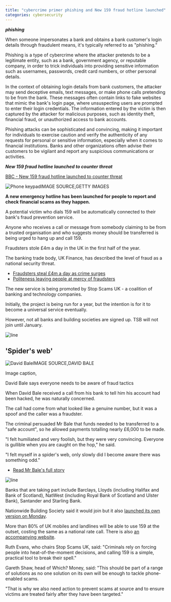 ```yaml
---
title: "cybercrime primer phishing and New 159 fraud hotline launched"
categories: cybersecurity
---
```


***phishing***

When someone impersonates a bank and obtains a bank customer's login details through fraudulent means, it's typically referred to as "phishing."

Phishing is a type of cybercrime where the attacker pretends to be a legitimate entity, such as a bank, government agency, or reputable company, in order to trick individuals into providing sensitive information such as usernames, passwords, credit card numbers, or other personal details.

In the context of obtaining login details from bank customers, the attacker may send deceptive emails, text messages, or make phone calls pretending to be from the bank. These messages often contain links to fake websites that mimic the bank's login page, where unsuspecting users are prompted to enter their login credentials. The information entered by the victim is then captured by the attacker for malicious purposes, such as identity theft, financial fraud, or unauthorized access to bank accounts.

Phishing attacks can be sophisticated and convincing, making it important for individuals to exercise caution and verify the authenticity of any requests for personal or sensitive information, especially when it comes to financial institutions. Banks and other organizations often advise their customers to be vigilant and report any suspicious communications or activities.

***New 159 fraud hotline launched to counter threat***

[BBC - New 159 fraud hotline launched to counter threat](https://www.bbc.com/news/business-58722201)

![Phone keypad](https://ichef.bbci.co.uk/news/976/cpsprodpb/36BC/production/_120721041_whatsubject.jpg)IMAGE SOURCE,GETTY IMAGES

**A new emergency hotline has been launched for people to report and check financial scams as they happen.**

A potential victim who dials 159 will be automatically connected to their bank's fraud prevention service.

Anyone who receives a call or message from somebody claiming to be from a trusted organisation and who suggests money should be transferred is being urged to hang up and call 159.

Fraudsters stole £4m a day in the UK in the first half of the year.

The banking trade body, UK Finance, has described the level of fraud as a national security threat.

-   [Fraudsters steal £4m a day as crime surges](https://www.bbc.co.uk/news/business-58649698)
-   [Politeness leaving people at mercy of fraudsters](https://www.bbc.co.uk/news/business-58546527)

The new service is being promoted by Stop Scams UK - a coalition of banking and technology companies.

Initially, the project is being run for a year, but the intention is for it to become a universal service eventually.

However, not all banks and building societies are signed up. TSB will not join until January.

![line](https://ichef.bbci.co.uk/news/624/cpsprodpb/1FCD/production/_105914180_line976-nc.png)

'Spider's web'
--------------

![David Bale](https://ichef.bbci.co.uk/news/976/cpsprodpb/2F7E/production/_114585121_whatsubject.jpg)IMAGE SOURCE,DAVID BALE

Image caption,

David Bale says everyone needs to be aware of fraud tactics

When David Bale received a call from his bank to tell him his account had been hacked, he was naturally concerned.

The call had come from what looked like a genuine number, but it was a spoof and the caller was a fraudster.

The criminal persuaded Mr Bale that funds needed to be transferred to a "safe account", so he allowed payments totalling nearly £6,000 to be made.

"I felt humiliated and very foolish, but they were very convincing. Everyone is gullible when you are caught on the hop," he said.

"I felt myself in a spider's web, only slowly did I become aware there was something odd."

-   [Read Mr Bale's full story](https://www.bbc.co.uk/news/business-54278707)

![line](https://ichef.bbci.co.uk/news/624/cpsprodpb/1FCD/production/_105914180_line976-nc.png)

Banks that are taking part include Barclays, Lloyds (including Halifax and Bank of Scotland), NatWest (including Royal Bank of Scotland and Ulster Bank), Santander and Starling Bank.

Nationwide Building Society said it would join but it also [launched its own version on Monday](https://www.bbc.co.uk/news/business-58681096).

More than 80% of UK mobiles and landlines will be able to use 159 at the outset, costing the same as a national rate call. There is also [an accompanying website](https://stopscamsuk.org.uk/159).

Ruth Evans, who chairs Stop Scams UK, said: "Criminals rely on forcing people into heat-of-the-moment decisions, and calling 159 is a simple, practical tool to break their spell."

Gareth Shaw, head of Which? Money, said: "This should be part of a range of solutions as no one solution on its own will be enough to tackle phone-enabled scams.

"That is why we also need action to prevent scams at source and to ensure victims are treated fairly after they have been targeted."


